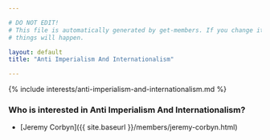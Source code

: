 ```yaml
---

# DO NOT EDIT!
# This file is automatically generated by get-members. If you change it, bad
# things will happen.

layout: default
title: "Anti Imperialism And Internationalism"

---
```


{% include interests/anti-imperialism-and-internationalism.md %}

### Who is interested in Anti Imperialism And Internationalism?


* [Jeremy Corbyn]({{ site.baseurl }}/members/jeremy-corbyn.html)
